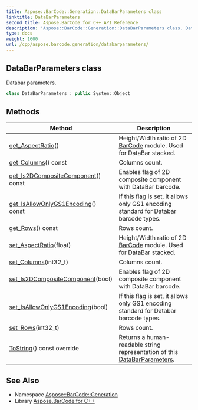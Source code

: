 ```yaml
---
title: Aspose::BarCode::Generation::DataBarParameters class
linktitle: DataBarParameters
second_title: Aspose.BarCode for C++ API Reference
description: 'Aspose::BarCode::Generation::DataBarParameters class. Databar parameters in C++.'
type: docs
weight: 1600
url: /cpp/aspose.barcode.generation/databarparameters/
---
```

## DataBarParameters class


Databar parameters.

```cpp
class DataBarParameters : public System::Object
```

## Methods

| Method | Description |
| --- | --- |
| [get_AspectRatio](./get_aspectratio/)() | Height/Width ratio of 2D [BarCode](../../aspose.barcode/) module. Used for DataBar stacked. |
| [get_Columns](./get_columns/)() const | Columns count. |
| [get_Is2DCompositeComponent](./get_is2dcompositecomponent/)() const | Enables flag of 2D composite component with DataBar barcode. |
| [get_IsAllowOnlyGS1Encoding](./get_isallowonlygs1encoding/)() const | If this flag is set, it allows only GS1 encoding standard for Databar barcode types. |
| [get_Rows](./get_rows/)() const | Rows count. |
| [set_AspectRatio](./set_aspectratio/)(float) | Height/Width ratio of 2D [BarCode](../../aspose.barcode/) module. Used for DataBar stacked. |
| [set_Columns](./set_columns/)(int32_t) | Columns count. |
| [set_Is2DCompositeComponent](./set_is2dcompositecomponent/)(bool) | Enables flag of 2D composite component with DataBar barcode. |
| [set_IsAllowOnlyGS1Encoding](./set_isallowonlygs1encoding/)(bool) | If this flag is set, it allows only GS1 encoding standard for Databar barcode types. |
| [set_Rows](./set_rows/)(int32_t) | Rows count. |
| [ToString](./tostring/)() const override | Returns a human-readable string representation of this [DataBarParameters](./). |
## See Also

* Namespace [Aspose::BarCode::Generation](../)
* Library [Aspose.BarCode for C++](../../)

